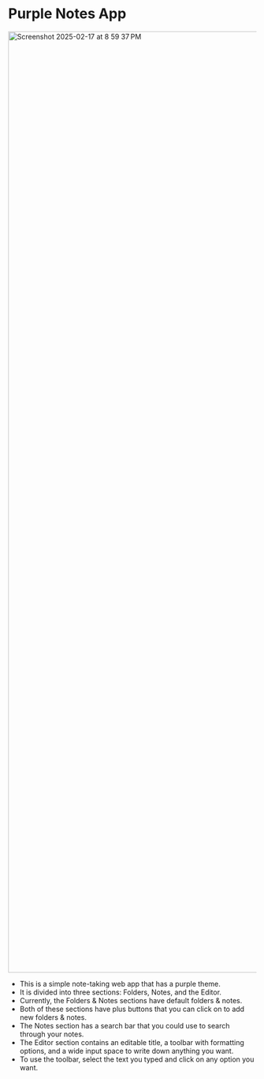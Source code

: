# Purple Notes App

<img width="1908" alt="Screenshot 2025-02-17 at 8 59 37 PM" src="https://github.com/user-attachments/assets/7206c91f-910e-4e50-809f-0489f66d2541" />

- This is a simple note-taking web app that has a purple theme.
- It is divided into three sections: Folders, Notes, and the Editor.
- Currently, the Folders & Notes sections have default folders & notes.
- Both of these sections have plus buttons that you can click on to add new folders & notes.
- The Notes section has a search bar that you could use to search through your notes.
- The Editor section contains an editable title, a toolbar with formatting options, and a wide input space to write down anything you want.
- To use the toolbar, select the text you typed and click on any option you want.
